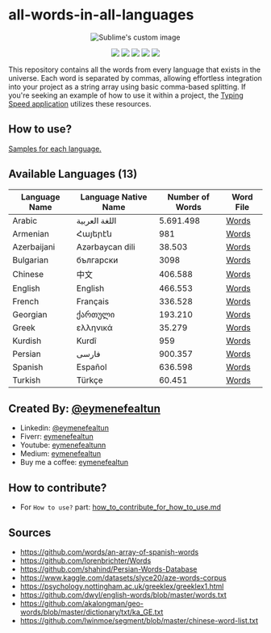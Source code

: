 # all-words-in-all-languages

<p align="center">
  <img src="https://github.com/eymenefealtun/all-words-in-all-languages/blob/main/mainBanner.png?raw=true" alt="Sublime's custom image"/>
</p>
<p align="center">
         <a href="#backers" alt="Backers on Open Collective">
        <img src="https://img.shields.io/github/commit-activity/t/eymenefealtun/all-words-in-all-languages?style=plastic" /></a>
        <a href="#backers" alt="Backers on Open Collective">
       <img src="https://img.shields.io/github/repo-size/eymenefealtun/all-words-in-all-languages?style=plastic" /></a>
                <a href="#backers" alt="Backers on Open Collective">
        <img src="https://img.shields.io/github/stars/eymenefealtun/all-words-in-all-languages?style=plastic" /></a>
                <a href="#backers" alt="Backers on Open Collective">
        <img src="https://img.shields.io/github/watchers/eymenefealtun/all-words-in-all-languages?style=plastic" /></a>
                <a href="#backers" alt="Backers on Open Collective">
        <img src="https://img.shields.io/github/forks/eymenefealtun/all-words-in-all-languages?style=plastic" /></a>
</p>

This repository contains all the words from every language that exists in the universe. Each word is separated by commas, allowing effortless integration into your project as a string array using basic comma-based splitting. If you're seeking an example of how to use it within a project, the [Typing Speed application](https://github.com/eymenefealtun/TarotTyping) utilizes these resources.
## How to use?
[Samples for each language.](https://github.com/eymenefealtun/all-words-in-all-languages/tree/main/how_to_use)

## Available Languages (13)

| Language Name      | Language Native Name | Number of Words         | Word File               |
| ------------------ | -------------------- | ----------------------- | ----------------------- |
| Arabic             | اللغة العربية            |                   5.691.498 |[Words](https://github.com/eymenefealtun/all-words-in-all-languages/blob/main/Arabic/Arabic-5.691.498.txt)  |
| Armenian             |   Հայերէն         |                 981  |[Words](https://github.com/eymenefealtun/all-words-in-all-languages/blob/main/Armenian/Armenian-981.txt)  |
| Azerbaijani        | Azərbaycan dili        |        38.503             |[Words](https://github.com/eymenefealtun/all-words-in-all-languages/blob/main/Azerbaijani/Azerbaijani-38.503.txt)  |
| Bulgarian        | български      |        3098          |[Words](https://github.com/eymenefealtun/all-words-in-all-languages/blob/main/Bulgarian/Bulgarian-3098.txt)  |
| Chinese        | 中文      |        406.588          |[Words](https://github.com/eymenefealtun/all-words-in-all-languages/blob/main/Chinese/Chinese-406.588.txt)  |
| English            | English              |   466.553              |[Words](https://github.com/eymenefealtun/all-words-in-all-languages/blob/main/English/English-466.553.txt)  |
| French             | Français               |      336.528                 |[Words](https://github.com/eymenefealtun/all-words-in-all-languages/blob/main/French/French-336.528.txt)  |
| Georgian             | ქართული               |      193.210                 |[Words](https://github.com/eymenefealtun/all-words-in-all-languages/blob/main/Georgian/Georgian-193.210.txt)  |
| Greek             | ελληνικά               |      35.279               |[Words](https://github.com/eymenefealtun/all-words-in-all-languages/blob/main/Greek/Greek-35.279.txt)  |
| Kurdish            | Kurdî               |      959                  |[Words](https://github.com/eymenefealtun/all-words-in-all-languages/blob/main/Kurdish/Kurdish-959.txt)  |
| Persian            | فارسی               |      900.357                 |[Words](https://github.com/eymenefealtun/all-words-in-all-languages/blob/main/Persian/Persian-900.357.txt)  |
| Spanish            | Español               |      636.598                 |[Words](https://github.com/eymenefealtun/all-words-in-all-languages/blob/main/Spanish/Spanish-636.598.txt)  |
| Turkish            | Türkçe               |      60.451                   |[Words](https://github.com/eymenefealtun/all-words-in-all-languages/blob/main/Turkish/Turkish-60.451.txt)  |

## Created By: [@eymenefealtun](https://github.com/eymenefealtun)
* Linkedin: [@eymenefealtun](https://www.linkedin.com/in/eymen-efe-altun-a1681821b)
* Fiverr: [eymenefealtun](https://www.fiverr.com/eymenefealtun?public_mode=true)
* Youtube: [eymenefealtunn](https://www.youtube.com/@eymenefealtunn/videos)
* Medium: [eymenefealtun](https://medium.com/@eymenefealtun18) 
* Buy me a coffee: [eymenefealtun](https://www.buymeacoffee.com/altuneymenefe) 

## How to contribute?
* For `How to use?` part: [how_to_contribute_for_how_to_use.md](https://github.com/eymenefealtun/all-words-in-all-languages/blob/main/how_to_use/how_to_contribute_for_how_to_use.md)

## Sources
* https://github.com/words/an-array-of-spanish-words
* https://github.com/lorenbrichter/Words
* https://github.com/shahind/Persian-Words-Database
* https://www.kaggle.com/datasets/slyce20/aze-words-corpus
* https://psychology.nottingham.ac.uk/greeklex/greeklex1.html
* https://github.com/dwyl/english-words/blob/master/words.txt
* https://github.com/akalongman/geo-words/blob/master/dictionary/txt/ka_GE.txt
* https://github.com/lwinmoe/segment/blob/master/chinese-word-list.txt

